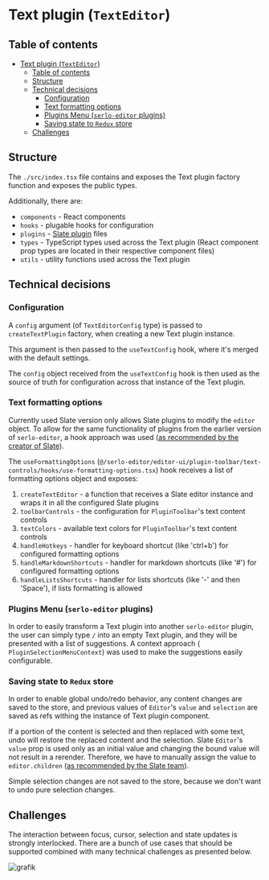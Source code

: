 # Text plugin (`TextEditor`)

## Table of contents

- [Text plugin (`TextEditor`)](#text-plugin-texteditor)
  - [Table of contents](#table-of-contents)
  - [Structure](#structure)
  - [Technical decisions](#technical-decisions)
    - [Configuration](#configuration)
    - [Text formatting options](#text-formatting-options)
    - [Plugins Menu (`serlo-editor` plugins)](#plugins-menu-serlo-editor-plugins)
    - [Saving state to `Redux` store](#saving-state-to-redux-store)
  - [Challenges](#challenges)

## Structure

The `./src/index.tsx` file contains and exposes the Text plugin factory function and exposes the public types.

Additionally, there are:

- `components` - React components
- `hooks` - plugable hooks for configuration
- `plugins` - [Slate plugin](https://docs.slatejs.org/concepts/08-plugins) files
- `types` - TypeScript types used across the Text plugin (React component prop types are located in their respective component files)
- `utils` - utility functions used across the Text plugin

## Technical decisions

### Configuration

A `config` argument (of `TextEditorConfig` type) is passed to `createTextPlugin` factory, when creating a new Text plugin instance.

This argument is then passed to the `useTextConfig` hook, where it's merged with the default settings.

The `config` object received from the `useTextConfig` hook is then used as the source of truth for configuration across that instance of the Text plugin.

### Text formatting options

Currently used Slate version only allows Slate plugins to modify the `editor` object. To allow for the same functionality of plugins from the earlier version of `serlo-editor`, a hook approach was used ([as recommended by the creator of Slate](https://github.com/ianstormtaylor/slate/issues/3222#issuecomment-573331151)).

The `useFormattingOptions` (`@/serlo-editor/editor-ui/plugin-toolbar/text-controls/hooks/use-formatting-options.tsx`) hook receives a list of formatting options object and exposes:

1. `createTextEditor` - a function that receives a Slate editor instance and wraps it in all the configured Slate plugins
2. `toolbarControls` - the configuration for `PluginToolbar`'s text content controls
3. `textColors` - available text colors for `PluginToolbar`'s text content controls
4. `handleHotkeys` - handler for keyboard shortcut (like 'ctrl+b') for configured formatting options
5. `handleMarkdownShortcuts` - handler for markdown shortcuts (like '#') for configured formatting options
6. `handleListsShortcuts` - handler for lists shortcuts (like '-' and then 'Space'), if lists formatting is allowed

### Plugins Menu (`serlo-editor` plugins)

In order to easily transform a Text plugin into another `serlo-editor` plugin, the user can simply type `/` into an empty Text plugin, and they will be presented with a list of suggestions. A context approach ( `PluginSelectionMenuContext`) was used to make the suggestions easily configurable.

### Saving state to `Redux` store

In order to enable global undo/redo behavior, any content changes are saved to the store, and previous values of `Editor`'s `value` and `selection` are saved as refs withing the instance of Text plugin component.

If a portion of the content is selected and then replaced with some text, undo will restore the replaced content and the selection. Slate `Editor`'s `value` prop is used only as an initial value and changing the bound value will not result in a rerender. Therefore, we have to manually assign the value to `editor.children` ([as recommended by the Slate team](https://github.com/ianstormtaylor/slate/releases/tag/slate-react%400.67.0)).

Simple selection changes are not saved to the store, because we don't want to undo pure selection changes.

## Challenges

The interaction between focus, cursor, selection and state updates is strongly interlocked. There are a bunch of use cases that should be supported combined with many technical challenges as presented below.

![grafik](https://github.com/serlo/frontend/assets/13507950/8474c514-2983-450f-aa8b-d693cbaa1d87)
